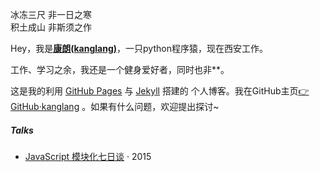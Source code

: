 
  冰冻三尺 非一日之寒<br>
  积土成山 非斯须之作

Hey，我是<strong><a href="https://kanglanglang.github.io/">康朗(kanglang)</a></strong>，一只python程序猿，现在西安工作。

工作、学习之余，我还是一个健身爱好者，同时也非**。

 这是我的利用 <a href="https://pages.github.com/">GitHub Pages</a> 与 <a href="http://jekyll.com.cn/">Jekyll</a> 搭建的 个人博客。我在GitHub主页<a href="https://github.com/kanglanglang">👉GitHub·kanglang</a> 。如果有什么问题，欢迎提出探讨~


##### Talks

- [JavaScript 模块化七日谈][1] · 2015

[1]: //huangxuan.me/2015/07/09/js-module-7day/

